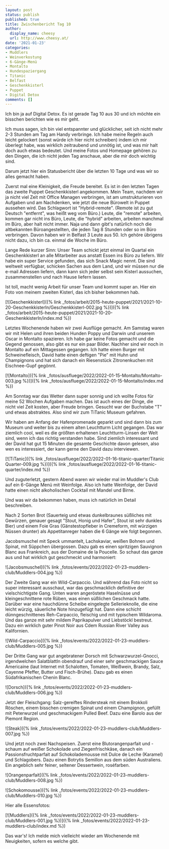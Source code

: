 ```yaml
---
layout: post
status: publish
published: true
title: Zwischenbericht Tag 10
author:
  display_name: cheesy
  url: http://www.cheesy.at/
date: '2021-01-23'
categories:
- Muddlers
- Weinverkostung
- 6-Gänge-Menü
- Montalto
- Hundespaziergang
- Titanic
- Belfast
- Geschenkkisterl
- Puppet
- Digital Detox
comments: []
---
```


Ich bin ja auf Digital Detox. Es ist gerade Tag 10 aus 30 und ich möchte ein bisschen berichten wie es mir geht. 

Ich muss sagen, ich bin viel entspannter und glücklicher, seit ich nicht mehr 2-3 Stunden am Tag am Handy verbringe. Ich habe meine Regeln auch leicht gelockert (sonst würde ich hier nicht schreiben) indem ich mir überlegt habe, was wirklich zeitraubend und unnötig ist, und was mir halt doch auch etwas bedeutet. Und meine Fotos und Homepage gehören zu den Dingen, die ich nicht jeden Tag anschaue, aber die mir doch wichtig sind.

Darum jetzt hier ein Statusbericht über die letzten 10 Tage und was wir so alles gemacht haben.

Zuerst mal eine Kleinigkeit, die Freude bereitet. Es ist in den letzten Tagen das zweite Puppet Geschenkkisterl angekommen. Mein Team, nachdem wir ja nicht viel Zeit mit Office Managen verbringen, ist am umstrukturieren von Aufgaben und am Nachdenken, wie jetzt die neue Bürowelt in Puppet aussehen wird. Das Schlagwort ist "Hybrid-remote". (Remote ist zu gut Deutsch "entfernt", was heißt weg vom Büro.) Leute, die "remote" arbeiten, kommen gar nicht ins Büro, Leute, die "hybrid" arbeiten, arbeiten manchmal im Büro, aber halt nicht immer. Naja und dann gibt's natürlich noch die altbekannten Büroangestellten, die jeden Tag 8 Stunden oder so im Büro verbringen. Davon haben wir in Belfast 3 Leute aus 50. Ich gehöre übrigens nicht dazu, ich bin ca. einmal die Woche im Büro.

Lange Rede kurzer Sinn: Unser Team schickt jetzt einmal im Quartal ein Geschenkkisterl an alle Mitarbeiter aus anstatt Essen ins Büro zu liefern. Wir habe ein super Service gefunden, das sich Snack Magic nennt. Die sind weltweit verfügbar, schicken Sachen aus dem Land, und wir müssen nur die e-mail Adressen liefern, dann kann sich jeder selbst sein Kisterl aussuchen, zusammenstellen und nach Hause liefern lassen.

Ist toll, macht wenig Arbeit für unser Team und kommt super an. Hier ein Foto von meinem zweiten Kisterl, das ich bisher bekommen hab.

[![Geschenkkisterl]({% link _fotos/arbeit/2015-heute-puppet/2021/2021-10-20-Geschenkkisterln/Geschenkkisterl-002.jpg %})]({% link _fotos/arbeit/2015-heute-puppet/2021/2021-10-20-Geschenkkisterln/index.md %})

Letztes Wochenende haben wir zwei Ausflüge gemacht. Am Samstag waren wir mit Helen und ihren beiden Hunden Poppy und Darwin und unserem Oscar in Montalto spazieren. Ich habe gar keine Fotos gemacht und die Gegend genossen, also gibt es nur ein paar Bilder. Nachher sind wir noch in Montalto auf ein Mittagessen gegangen. Ich hatte einen Burger mit Schweinefleisch, David hatte einen deftigen "Pie" mit Huhn und Champignons und hat sich danach ein Riesenstück Zitronenkuchen mit Eischnee-Gupf gegönnt.

[![Montalto]({% link _fotos/ausfluege/2022/2022-01-15-Montalto/Montalto-003.jpg %})]({% link _fotos/ausfluege/2022/2022-01-15-Montalto/index.md %})

Am Sonntag war das Wetter dann super sonnig und ich wollte Fotos für meine 52 Wochen Aufgaben machen. Das ist auch eines der Dinge, die nicht viel Zeit kosten, aber Freude bringen. Gesucht war der Buchstabe "T" und etwas abstraktes. Also sind wir zum TiTanic Museum gefahren.

Wir haben am Anfang der Hafenpromenade geparkt und sind dann bis zum Museum und weiter bis zu einem alten Leuchtturm Licht gegangen. Das war ziemlich cool, weil es die größten erhaltenen Leuchtturm-Linsen der Welt sind, wenn ich das richtig verstanden habe. Sind ziemlich interessant und der David hat gut 15 Minuten die gesamte Geschichte davon gelesen, also wen es interessiert, der kann gerne den David dazu interviewen.

[![TiTanic]({% link _fotos/ausfluege/2022/2022-01-16-titanic-quarter/Titanic Quarter-009.jpg %})]({% link _fotos/ausfluege/2022/2022-01-16-titanic-quarter/index.md %})

Und zuguterletzt, gestern Abend waren wir wieder mal im Muddler's Club auf ein 6-Gänge Menü mit Weinfolge. Also ich hatte Weinfolge, der David hatte einen nicht alkoholischen Cocktail mit Mandel und Birne.

Und was wir da bekommen haben, muss ich natürlich im Detail beschreiben.

Nach 2 Sorten Brot (Sauerteig und etwas dunkelbraunes süßliches mit Gewürzen, genauer gesagt "Stout, Honig und Hafer", Stout ist sehr dunkles Bier) und einem Foie Gras (Gänstestopfleber in Cremeform, mit würzigen Nüssen drunter) als Appetitanreger haben die 6 Gänge wie folgt begonnen.

Jacobsmuschel mit Speck ummantelt, Lachskaviar, weißen Bohnen und Spinat, mit Süppchen übergossen. Dazu gab es einen spritzigen Sauvignon Blanc aus Frankreich, aus der Domaine de la Poucelle. So schaut das ganze aus und hat wirklich gut geschmeckt und harmoniert:

![Jacobsmuschel]({% link _fotos/events/2022/2022-01-23-muddlers-club/Muddlers-004.jpg %})

Der Zweite Gang war ein Wild-Carpaccio. Und während das Foto nicht so super interessant ausschaut, war das geschmacklich definitive der vielschichtigste Gang. Unten waren angeröstete Haselnüsse und kleingeschnittene rote Rüben, was einen süßlichen Geschmack hatte. Darüber war eine hauchdünne Scheibe eingelegte Sellerieknolle, die eine leicht würzig, säuerliche Note hinzugefügt hat. Dann eine schicht dünngeschnittenes Reh-Carpaccio, fleischig und mit typischem Wildaroma. Und das ganze mit sehr mildem Paprikapulver und Liebstöckl bestreut. Dazu ein wirklich guter Pinot Noir aus Cdem Russian River Valley aus Kalifornien.

![Wild-Carpaccio]({% link _fotos/events/2022/2022-01-23-muddlers-club/Muddlers-005.jpg %})

Der Dritte Gang war gut angebratener Dorsch mit Schwarzwurzel-Gnocci, irgendwelchen Salatblattln obendrauf und einer sehr geschmackigen Sauce Americaine (laut Internet mit Schalotten, Tomaten, Weißwein, Brandy, Salz, Cayenne Pfeffer, Butter und Fisch-Brühe). Dazu gab es einen Südafrikanischen Chenin Blanc.

![Dorsch]({% link _fotos/events/2022/2022-01-23-muddlers-club/Muddlers-006.jpg %})

Jetzt der Fleischgang: Salz-gereiftes Rindersteak mit einem Brokkoli Röschen, einem bisschen cremigen Spinat und einem Champignon, gefüllt mit Peterwurzel und geschmackigem Pulled Beef. Dazu eine Barolo aus der Piemont Region.

![Steak]({% link _fotos/events/2022/2022-01-23-muddlers-club/Muddlers-007.jpg %})

Und jetzt noch zwei Nachspeisen. Zuerst eine Blutorangenparfait und -schaum auf weißer Schokolade und Ziegenfrischkäse, danach ein Passionsfruchtparfait auf Schokolademousse mit Dulce de Leche (Karamel) und Schlagobers. Dazu einen Botrytis Semillon aus dem süden Australiens. Ein angeblich sehr feiner, seltener Dessertwein, roséfarben.

![Orangenparfait]({% link _fotos/events/2022/2022-01-23-muddlers-club/Muddlers-008.jpg %})

![Schokomousse]({% link _fotos/events/2022/2022-01-23-muddlers-club/Muddlers-010.jpg %})

Hier alle Essensfotos:

[![Muddlers]({% link _fotos/events/2022/2022-01-23-muddlers-club/Muddlers-001.jpg %})]({% link _fotos/events/2022/2022-01-23-muddlers-club/index.md %})

Das war's! Ich melde mich vielleicht wieder am Wochenende mit Neuigkeiten, sofern es welche gibt.

